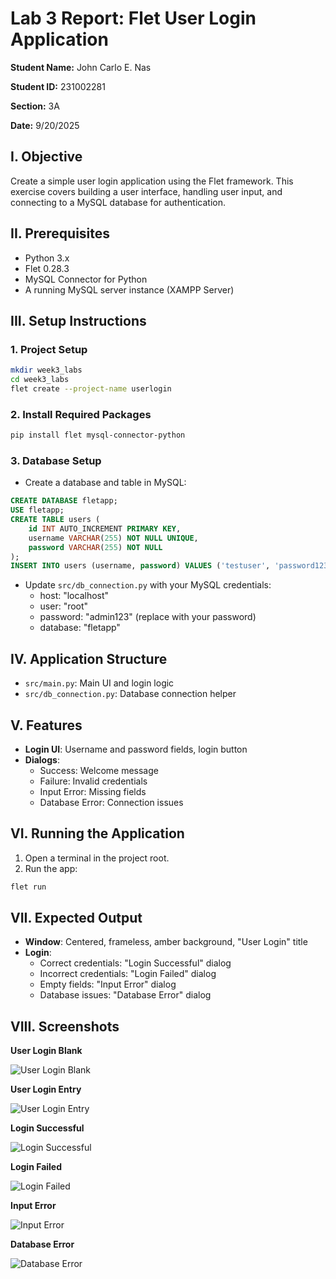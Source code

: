 # Lab 3 Report: Flet User Login Application

**Student Name:** John Carlo E. Nas

**Student ID:** 231002281

**Section:** 3A

**Date:** 9/20/2025


## I. Objective

Create a simple user login application using the Flet framework. This exercise covers building a user interface, handling user input, and connecting to a MySQL database for authentication.

## II. Prerequisites

- Python 3.x
- Flet 0.28.3
- MySQL Connector for Python
- A running MySQL server instance (XAMPP Server)

## III. Setup Instructions

### 1. Project Setup

```sh
mkdir week3_labs
cd week3_labs
flet create --project-name userlogin
```

### 2. Install Required Packages

```sh
pip install flet mysql-connector-python
```

### 3. Database Setup

- Create a database and table in MySQL:

```sql
CREATE DATABASE fletapp;
USE fletapp;
CREATE TABLE users (
	id INT AUTO_INCREMENT PRIMARY KEY,
	username VARCHAR(255) NOT NULL UNIQUE,
	password VARCHAR(255) NOT NULL
);
INSERT INTO users (username, password) VALUES ('testuser', 'password123');
```

- Update `src/db_connection.py` with your MySQL credentials:
  - host: "localhost"
  - user: "root"
  - password: "admin123" (replace with your password)
  - database: "fletapp"

## IV. Application Structure

- `src/main.py`: Main UI and login logic
- `src/db_connection.py`: Database connection helper

## V. Features

- **Login UI**: Username and password fields, login button
- **Dialogs**:
  - Success: Welcome message
  - Failure: Invalid credentials
  - Input Error: Missing fields
  - Database Error: Connection issues

## VI. Running the Application

1. Open a terminal in the project root.
2. Run the app:

```sh
flet run
```

## VII. Expected Output

- **Window**: Centered, frameless, amber background, "User Login" title
- **Login**:
  - Correct credentials: "Login Successful" dialog
  - Incorrect credentials: "Login Failed" dialog
  - Empty fields: "Input Error" dialog
  - Database issues: "Database Error" dialog

## VIII. Screenshots

**User Login Blank**

![User Login Blank](lab3_screenshots/user_login_blank.png)


**User Login Entry**

![User Login Entry](lab3_screenshots/user_login_entry.png)


**Login Successful**

![Login Successful](lab3_screenshots/login_successful.png)


**Login Failed**

![Login Failed](lab3_screenshots/login_failed.png)


**Input Error**

![Input Error](lab3_screenshots/input_error.png)


**Database Error**

![Database Error](lab3_screenshots/database_error.png)